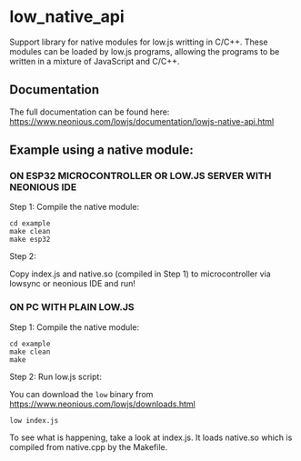 # low_native_api

Support library for native modules for low.js writting in C/C++. These modules can be loaded by low.js programs, allowing the programs to be written in a mixture of JavaScript and C/C++.

## Documentation

The full documentation can be found here:
https://www.neonious.com/lowjs/documentation/lowjs-native-api.html


## Example using a native module:

### ON ESP32 MICROCONTROLLER OR LOW.JS SERVER WITH NEONIOUS IDE

Step 1: Compile the native module:

```
cd example
make clean
make esp32
```

Step 2:

Copy index.js and native.so (compiled in Step 1) to microcontroller
via lowsync or neonious IDE and run!

### ON PC WITH PLAIN LOW.JS

Step 1: Compile the native module:

```
cd example
make clean
make
```

Step 2: Run low.js script:

You can download the `low` binary from https://www.neonious.com/lowjs/downloads.html

```
low index.js
```

To see what is happening, take a look at index.js. It loads native.so which
is compiled from native.cpp by the Makefile.
